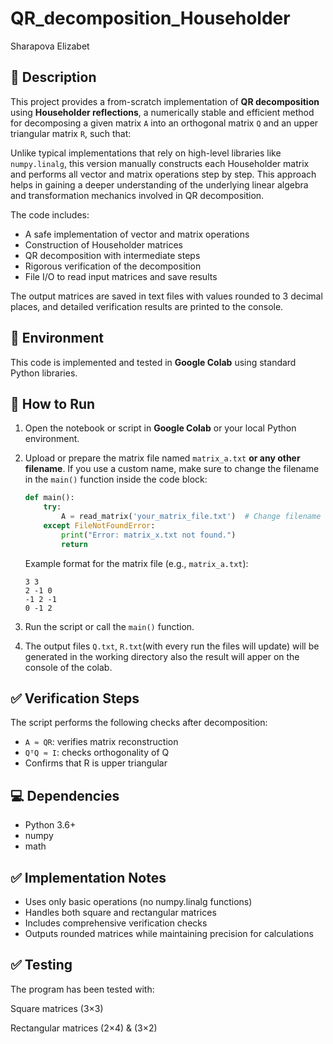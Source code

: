# QR_decomposition_Householder
Sharapova Elizabet 

## 📌 Description

This project provides a from-scratch implementation of **QR decomposition** using **Householder reflections**, a numerically stable and efficient method for decomposing a given matrix `A` into an orthogonal matrix `Q` and an upper triangular matrix `R`, such that:

Unlike typical implementations that rely on high-level libraries like `numpy.linalg`, this version manually constructs each Householder matrix and performs all vector and matrix operations step by step. This approach helps in gaining a deeper understanding of the underlying linear algebra and transformation mechanics involved in QR decomposition.

The code includes:
- A safe implementation of vector and matrix operations
- Construction of Householder matrices
- QR decomposition with intermediate steps
- Rigorous verification of the decomposition
- File I/O to read input matrices and save results

The output matrices are saved in text files with values rounded to 3 decimal places, and detailed verification results are printed to the console.

## 🧪 Environment

This code is implemented and tested in **Google Colab** using standard Python libraries.

## 🚀 How to Run

1. Open the notebook or script in **Google Colab** or your local Python environment.
2. Upload or prepare the matrix file named `matrix_a.txt` **or any other filename**. If you use a custom name, make sure to change the filename in the `main()` function inside the code block:
    ```python
    def main():
        try:
            A = read_matrix('your_matrix_file.txt')  # Change filename here
        except FileNotFoundError:
            print("Error: matrix_x.txt not found.")
            return
    ```

   Example format for the matrix file (e.g., `matrix_a.txt`):
    ```
    3 3
    2 -1 0
    -1 2 -1
    0 -1 2
    ```
    
4. Run the script or call the `main()` function.
5. The output files `Q.txt`, `R.txt`(with every run the files will update) will be generated in the working directory also the result will apper on the console of the colab.


## ✅ Verification Steps

The script performs the following checks after decomposition:
- `A ≈ QR`: verifies matrix reconstruction
- `QᵀQ ≈ I`: checks orthogonality of Q
- Confirms that R is upper triangular

## 💻 Dependencies

- Python 3.6+
- numpy
- math

## ✅ Implementation Notes

- Uses only basic operations (no numpy.linalg functions)
- Handles both square and rectangular matrices
- Includes comprehensive verification checks
- Outputs rounded matrices while maintaining precision for calculations

## ✅ Testing

The program has been tested with:

Square matrices (3×3)

Rectangular matrices (2×4) & (3×2)

